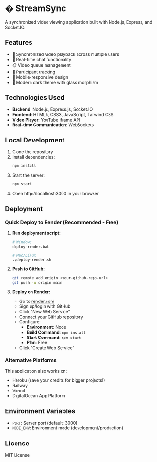 # � StreamSync

A synchronized video viewing application built with Node.js, Express, and Socket.IO.

## Features

- 🎥 Synchronized video playback across multiple users
- 💬 Real-time chat functionality
- 📋 Video queue management
- 👥 Participant tracking
- 📱 Mobile-responsive design
- 🌙 Modern dark theme with glass morphism

## Technologies Used

- **Backend**: Node.js, Express.js, Socket.IO
- **Frontend**: HTML5, CSS3, JavaScript, Tailwind CSS
- **Video Player**: YouTube iframe API
- **Real-time Communication**: WebSockets

## Local Development

1. Clone the repository
2. Install dependencies:
   ```bash
   npm install
   ```
3. Start the server:
   ```bash
   npm start
   ```
4. Open http://localhost:3000 in your browser

## Deployment

### Quick Deploy to Render (Recommended - Free)

1. **Run deployment script:**
   ```bash
   # Windows
   deploy-render.bat
   
   # Mac/Linux  
   ./deploy-render.sh
   ```

2. **Push to GitHub:**
   ```bash
   git remote add origin <your-github-repo-url>
   git push -u origin main
   ```

3. **Deploy on Render:**
   - Go to [render.com](https://render.com)
   - Sign up/login with GitHub
   - Click "New Web Service"
   - Connect your GitHub repository
   - Configure:
     - **Environment**: Node
     - **Build Command**: `npm install`
     - **Start Command**: `npm start`
     - **Plan**: Free
   - Click "Create Web Service"

### Alternative Platforms

This application also works on:
- Heroku (save your credits for bigger projects!)
- Railway
- Vercel
- DigitalOcean App Platform

## Environment Variables

- `PORT`: Server port (default: 3000)
- `NODE_ENV`: Environment mode (development/production)

## License

MIT License
